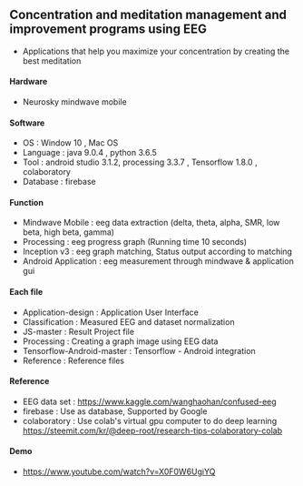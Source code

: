 ## Concentration and meditation management and improvement programs using EEG
* Applications that help you maximize your concentration by creating the best meditation

#### Hardware
* Neurosky mindwave mobile

#### Software
* OS : Window 10 , Mac OS
* Language : java 9.0.4 , python 3.6.5
* Tool : android studio 3.1.2, processing 3.3.7 , Tensorflow 1.8.0 , colaboratory
* Database : firebase

#### Function
* Mindwave Mobile : eeg data extraction (delta, theta, alpha, SMR, low beta, high beta, gamma)
* Processing : eeg progress graph (Running time 10 seconds)
* Inception v3 : eeg graph matching, Status output according to matching
* Android Application : eeg measurement through mindwave & application gui

#### Each file
* Application-design : Application User Interface
* Classification : Measured EEG and dataset normalization
* JS-master : Result Project file
* Processing : Creating a graph image using EEG data
* Tensorflow-Android-master : Tensorflow - Android integration
* Reference : Reference files

#### Reference
* EEG data set : https://www.kaggle.com/wanghaohan/confused-eeg
* firebase : Use as database, Supported by Google
* colaboratory : Use colab's virtual gpu computer to do deep learning
                 https://steemit.com/kr/@deep-root/research-tips-colaboratory-colab

#### Demo
* https://www.youtube.com/watch?v=X0F0W6UgiYQ
